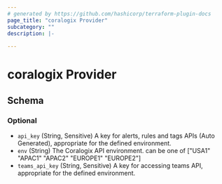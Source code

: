 ```yaml
---
# generated by https://github.com/hashicorp/terraform-plugin-docs
page_title: "coralogix Provider"
subcategory: ""
description: |-
  
---
```


# coralogix Provider





<!-- schema generated by tfplugindocs -->
## Schema

### Optional

- `api_key` (String, Sensitive) A key for alerts, rules and tags APIs (Auto Generated), appropriate for the defined environment.
- `env` (String) The Coralogix API environment. can be one of ["USA1" "APAC1" "APAC2" "EUROPE1" "EUROPE2"]
- `teams_api_key` (String, Sensitive) A key for accessing teams API, appropriate for the defined environment.
